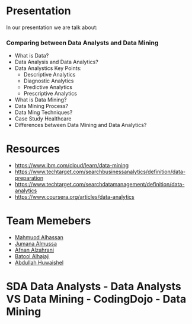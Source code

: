 # Presentation

In our presentation we are talk about:

<h3>Comparing between Data Analysts and Data Mining</h3>

- What is Data?
- Data Analysis and Data Analytics?
- Data Analystics Key Points:
  - Descriptive Analytics
  - Diagnostic Analytics
  - Predictive Analytics
  - Prescriptive Analytics
- What is Data Mining?
- Data Mining Process?
- Data Ming Techniques?
- Case Study Healthcare
- Differences between Data Mining and Data Analytics?

# Resources


- https://www.ibm.com/cloud/learn/data-mining
- https://www.techtarget.com/searchbusinessanalytics/definition/data-preparation
- https://www.techtarget.com/searchdatamanagement/definition/data-analytics
- https://www.coursera.org/articles/data-analytics


# Team Memebers

- [Mahmuod Alhassan](https://github.com/alhassanm)
- [Jumana Almussa](https://github.com/jumana0)
- [Afnan Alzahrani](https://github.com/AfnanAlzahrani)
- [Batool Alhajaji](https://github.com/Batool247)
- [Abdullah Huwaishel](https://github.com/Batool247)

# SDA  Data Analysts - Data Analysts VS Data Mining - CodingDojo - Data Mining
